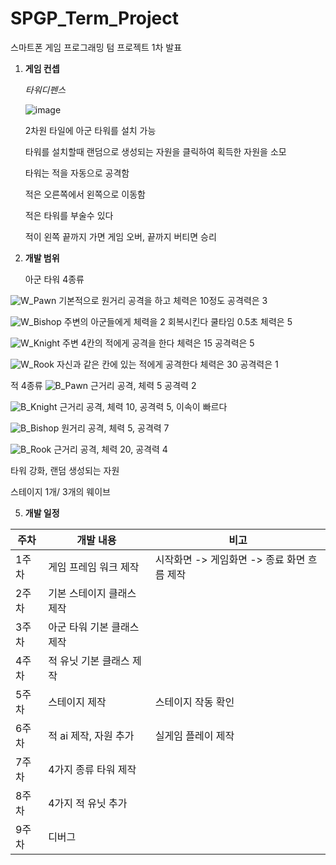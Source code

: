 # SPGP_Term_Project 
스마트폰 게임 프로그래밍 텀 프로젝트 1차 발표

1. **게임 컨셉**

   *타워디펜스*
   
   ![image](https://github.com/rudex339/Sdgp-termproject/assets/58317478/fa447ffc-e4d3-4850-b76a-8d2b091fe850)
   
   2차원 타일에 아군 타워를 설치 가능
   
   타워를 설치할때 랜덤으로 생성되는 자원을 클릭하여 획득한 자원을 소모
   
   타워는 적을 자동으로 공격함
   
   적은 오른쪽에서 왼쪽으로 이동함
   
   적은 타워를 부술수 있다
   
   적이 왼쪽 끝까지 가면 게임 오버, 끝까지 버티면 승리
   

3. **개발 범위**
   
   아군 타워 4종류
   
  ![W_Pawn](https://github.com/rudex339/Sdgp-termproject/assets/58317478/6222e464-8263-48ac-ae72-4e1dcbbcaede)
  기본적으로 원거리 공격을 하고 체력은 10정도 공격력은 3

  ![W_Bishop](https://github.com/rudex339/Sdgp-termproject/assets/58317478/6405d486-cdec-4d7e-8e28-99f2767c207e)
  주변의 아군들에게 체력을 2 회복시킨다 쿨타임 0.5초 체력은 5
   
  ![W_Knight](https://github.com/rudex339/Sdgp-termproject/assets/58317478/d23817fb-7e5a-46f8-a6e1-78e9917ce4ef)
  주변 4칸의 적에게 공격을 한다 체력은 15 공격력은 5

  ![W_Rook](https://github.com/rudex339/Sdgp-termproject/assets/58317478/c8553322-3d65-40d6-b63f-cf46eed62367)
  자신과 같은 칸에 있는 적에게 공격한다 체력은 30 공격력은 1

  적 4종류
  ![B_Pawn](https://github.com/rudex339/Sdgp-termproject/assets/58317478/1c082c11-e97c-4736-8468-e033fbf3dbe6)
  근거리 공격, 체력 5 공격력 2

  ![B_Knight](https://github.com/rudex339/Sdgp-termproject/assets/58317478/1e67cedd-ff6d-4daf-83f9-1095373d5efd)
  근거리 공격, 체력 10, 공격력 5, 이속이 빠르다

  ![B_Bishop](https://github.com/rudex339/Sdgp-termproject/assets/58317478/023244bd-4210-4619-be6b-dc8fecce0fdf)
  원거리 공격, 체력 5, 공격력 7

  ![B_Rook](https://github.com/rudex339/Sdgp-termproject/assets/58317478/094cc5be-3de2-44da-bc06-623ab22f42cd)
  근거리 공격, 체력 20, 공격력 4



   
   타워 강화, 랜덤 생성되는 자원
   
   스테이지 1개/ 3개의 웨이브
   
5. **개발 일정**
   
|주차|개발 내용|비고|
|---|---|---|
|1주차|게임 프레임 워크 제작|시작화면 -> 게임화면 -> 종료 화면 흐름 제작|
|2주차|기본 스테이지 클래스 제작||
|3주차|아군 타워 기본 클래스 제작||
|4주차|적 유닛 기본 클래스 제작||
|5주차|스테이지 제작|스테이지 작동 확인|
|6주차|적 ai 제작, 자원 추가|실게임 플레이 제작|
|7주차|4가지 종류 타워 제작||
|8주차|4가지 적 유닛 추가||
|9주차|디버그||
